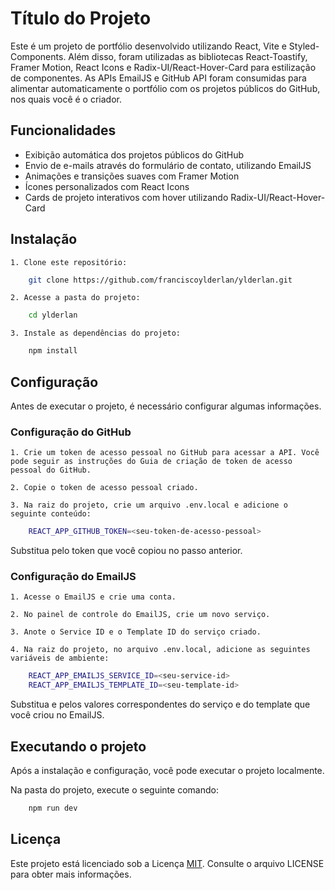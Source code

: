 
# Título do Projeto

Este é um projeto de portfólio desenvolvido utilizando React, Vite e Styled-Components. Além disso, foram utilizadas as bibliotecas React-Toastify, Framer Motion, React Icons e Radix-UI/React-Hover-Card para estilização de componentes. As APIs EmailJS e GitHub API foram consumidas para alimentar automaticamente o portfólio com os projetos públicos do GitHub, nos quais você é o criador.


## Funcionalidades

- Exibição automática dos projetos públicos do GitHub
- Envio de e-mails através do formulário de contato, utilizando EmailJS
- Animações e transições suaves com Framer Motion
- Ícones personalizados com React Icons
- Cards de projeto interativos com hover utilizando Radix-UI/React-Hover-Card


## Instalação

    1. Clone este repositório:

```bash
    git clone https://github.com/franciscoylderlan/ylderlan.git
```
    2. Acesse a pasta do projeto:

```bash
    cd ylderlan
```
    3. Instale as dependências do projeto:

```bash
    npm install
```

## Configuração

Antes de executar o projeto, é necessário configurar algumas informações.

### Configuração do GitHub

    1. Crie um token de acesso pessoal no GitHub para acessar a API. Você pode seguir as instruções do Guia de criação de token de acesso pessoal do GitHub.

    2. Copie o token de acesso pessoal criado.

    3. Na raiz do projeto, crie um arquivo .env.local e adicione o seguinte conteúdo:

```bash
    REACT_APP_GITHUB_TOKEN=<seu-token-de-acesso-pessoal>
```

Substitua <seu-token-de-acesso-pessoal> pelo token que você copiou no passo anterior.


### Configuração do EmailJS

    1. Acesse o EmailJS e crie uma conta.

    2. No painel de controle do EmailJS, crie um novo serviço.

    3. Anote o Service ID e o Template ID do serviço criado.

    4. Na raiz do projeto, no arquivo .env.local, adicione as seguintes variáveis de ambiente:

```bash
    REACT_APP_EMAILJS_SERVICE_ID=<seu-service-id>
    REACT_APP_EMAILJS_TEMPLATE_ID=<seu-template-id>
```

Substitua <seu-service-id> e <seu-template-id> pelos valores correspondentes do serviço e do template que você criou no EmailJS.


## Executando o projeto

Após a instalação e configuração, você pode executar o projeto localmente.

Na pasta do projeto, execute o seguinte comando:

```bash
    npm run dev
```



## Licença

Este projeto está licenciado sob a Licença [MIT](https://choosealicense.com/licenses/mit/). Consulte o arquivo LICENSE para obter mais informações.